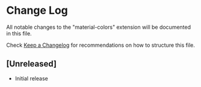 # Change Log
All notable changes to the "material-colors" extension will be documented in this file.

Check [Keep a Changelog](http://keepachangelog.com/) for recommendations on how to structure this file.

## [Unreleased]
- Initial release